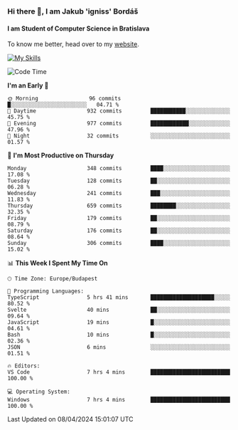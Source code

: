 ### Hi there 👋, I am Jakub 'igniss' Bordáš

#### I am Student of Computer Science in Bratislava
To know me better, head over to my [website](https://bordas.sk).

[![My Skills](https://skillicons.dev/icons?i=js,html,css,figma,svelte,java,kotlin,python,postgresql,typescript,nest,nodejs)](https://bordas.sk)


<!--START_SECTION:waka-->
![Code Time](http://img.shields.io/badge/Code%20Time-1%2C460%20hrs%2033%20mins-blue)

**I'm an Early 🐤** 

```text
🌞 Morning                96 commits          █░░░░░░░░░░░░░░░░░░░░░░░░   04.71 % 
🌆 Daytime                932 commits         ███████████░░░░░░░░░░░░░░   45.75 % 
🌃 Evening                977 commits         ████████████░░░░░░░░░░░░░   47.96 % 
🌙 Night                  32 commits          ░░░░░░░░░░░░░░░░░░░░░░░░░   01.57 % 
```
📅 **I'm Most Productive on Thursday** 

```text
Monday                   348 commits         ████░░░░░░░░░░░░░░░░░░░░░   17.08 % 
Tuesday                  128 commits         ██░░░░░░░░░░░░░░░░░░░░░░░   06.28 % 
Wednesday                241 commits         ███░░░░░░░░░░░░░░░░░░░░░░   11.83 % 
Thursday                 659 commits         ████████░░░░░░░░░░░░░░░░░   32.35 % 
Friday                   179 commits         ██░░░░░░░░░░░░░░░░░░░░░░░   08.79 % 
Saturday                 176 commits         ██░░░░░░░░░░░░░░░░░░░░░░░   08.64 % 
Sunday                   306 commits         ████░░░░░░░░░░░░░░░░░░░░░   15.02 % 
```


📊 **This Week I Spent My Time On** 

```text
🕑︎ Time Zone: Europe/Budapest

💬 Programming Languages: 
TypeScript               5 hrs 41 mins       ████████████████████░░░░░   80.52 % 
Svelte                   40 mins             ██░░░░░░░░░░░░░░░░░░░░░░░   09.64 % 
JavaScript               19 mins             █░░░░░░░░░░░░░░░░░░░░░░░░   04.61 % 
Bash                     10 mins             █░░░░░░░░░░░░░░░░░░░░░░░░   02.36 % 
JSON                     6 mins              ░░░░░░░░░░░░░░░░░░░░░░░░░   01.51 % 

🔥 Editors: 
VS Code                  7 hrs 4 mins        █████████████████████████   100.00 % 

💻 Operating System: 
Windows                  7 hrs 4 mins        █████████████████████████   100.00 % 
```


 Last Updated on 08/04/2024 15:01:07 UTC
<!--END_SECTION:waka-->

